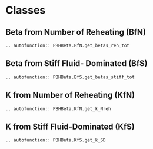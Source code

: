 # Classes

## Beta from Number of Reheating (BfN)

```{eval-rst}
.. autofunction:: PBHBeta.BfN.get_betas_reh_tot
```


## Beta from Stiff Fluid- Dominated (BfS)

```{eval-rst}
.. autofunction:: PBHBeta.BfS.get_betas_stiff_tot
```


## K from Number of Reheating (KfN) 

```{eval-rst}
.. autofunction:: PBHBeta.KfN.get_k_Nreh
```

## K from Stiff Fluid-Dominated (KfS) 

```{eval-rst}
.. autofunction:: PBHBeta.KfS.get_k_SD
```


